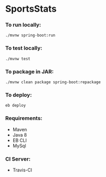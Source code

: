 # SportsStats

### To run locally:
```
./mvnw spring-boot:run
```

### To test locally: 
```
./mvnw test
```

### To package in JAR:
```
./mvnw clean package spring-boot:repackage
```

### To deploy:
```
eb deploy
```

### Requirements:
- Maven
- Java 8
- EB CLI
- MySql

### CI Server:
- Travis-CI





